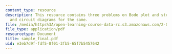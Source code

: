 ```yaml
---
content_type: resource
description: This resource contains three problems on Bode plot and step response
  and circuit diagrams for the same.
file: /media/https%3A/open-learning-course-data-rc.s3.amazonaws.com/2-003-modeling-dynamics-and-control-i-spring-2005/e3eb7d9ffdf58f013fb565f7b5457642_sample_final.pdf
file_type: application/pdf
resourcetype: Document
title: sample_final.pdf
uid: e3eb7d9f-fdf5-8f01-3fb5-65f7b5457642
---
```


